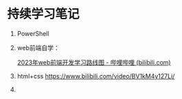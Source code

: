 # 持续学习笔记

1. PowerShell

2. web前端自学：
   
   [2023年web前端开发学习路线图 - 哔哩哔哩 (bilibili.com)](https://www.bilibili.com/read/cv10431130)

3. html+css https://www.bilibili.com/video/BV1kM4y127Li/

4. 
